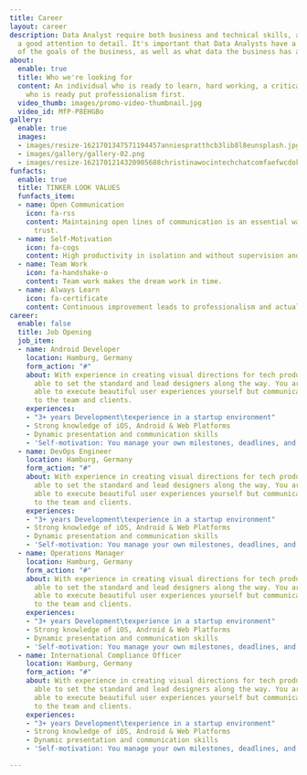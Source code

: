 ```yaml
---
title: Career
layout: career
description: Data Analyst require both business and technical skills, and must have
  a good attention to detail. It's important that Data Analysts have a good understanding
  of the goals of the business, as well as what data the business has at its disposal.
about:
  enable: true
  title: Who we're looking for
  content: An individual who is ready to learn, hard working, a critical thinker and
    who is ready put professionalism first.
  video_thumb: images/promo-video-thumbnail.jpg
  video_id: MfP-P8EHGBo
gallery:
  enable: true
  images:
  - images/resize-1621701347571194457anniespratthcb3lib8l8eunsplash.jpg
  - images/gallery/gallery-02.png
  - images/resize-1621701214320905688christinawocintechchatcomfaefwcdokigunsplash.jpg
funfacts:
  enable: true
  title: TINKER LOOK VALUES
  funfacts_item:
  - name: Open Communication
    icon: fa-rss
    content: Maintaining open lines of communication is an essential way of building
      trust.
  - name: Self-Motivation
    icon: fa-cogs
    content: High productivity in isolation and without supervision and monitoring.
  - name: Team Work
    icon: fa-handshake-o
    content: Team work makes the dream work in time.
  - name: Always Learn
    icon: fa-certificate
    content: Continuous improvement leads to professionalism and actualization.
career:
  enable: false
  title: Job Opening
  job_item:
  - name: Android Developer
    location: Hamburg, Germany
    form_action: "#"
    about: With experience in creating visual directions for tech products, you are
      able to set the standard and lead designers along the way. You are not only
      able to execute beautiful user experiences yourself but communicate those concepts
      to the team and clients.
    experiences:
    - "3+ years Development\texperience in a startup environment"
    - Strong knowledge of iOS, Android & Web Platforms
    - Dynamic presentation and communication skills
    - 'Self-motivation: You manage your own milestones, deadlines, and priorities'
  - name: DevOps Engineer
    location: Hamburg, Germany
    form_action: "#"
    about: With experience in creating visual directions for tech products, you are
      able to set the standard and lead designers along the way. You are not only
      able to execute beautiful user experiences yourself but communicate those concepts
      to the team and clients.
    experiences:
    - "3+ years Development\texperience in a startup environment"
    - Strong knowledge of iOS, Android & Web Platforms
    - Dynamic presentation and communication skills
    - 'Self-motivation: You manage your own milestones, deadlines, and priorities'
  - name: Operations Manager
    location: Hamburg, Germany
    form_action: "#"
    about: With experience in creating visual directions for tech products, you are
      able to set the standard and lead designers along the way. You are not only
      able to execute beautiful user experiences yourself but communicate those concepts
      to the team and clients.
    experiences:
    - "3+ years Development\texperience in a startup environment"
    - Strong knowledge of iOS, Android & Web Platforms
    - Dynamic presentation and communication skills
    - 'Self-motivation: You manage your own milestones, deadlines, and priorities'
  - name: International Compliance Officer
    location: Hamburg, Germany
    form_action: "#"
    about: With experience in creating visual directions for tech products, you are
      able to set the standard and lead designers along the way. You are not only
      able to execute beautiful user experiences yourself but communicate those concepts
      to the team and clients.
    experiences:
    - "3+ years Development\texperience in a startup environment"
    - Strong knowledge of iOS, Android & Web Platforms
    - Dynamic presentation and communication skills
    - 'Self-motivation: You manage your own milestones, deadlines, and priorities'

---
```

